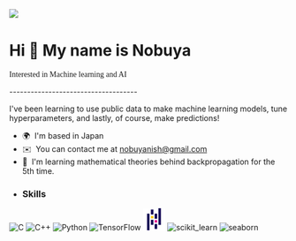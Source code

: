 <img src="https://capsule-render.vercel.app/api?type=wave&color=auto&height=300&section=header&text=NobuyaNishio&fontSize=90" />

Hi 👋 My name is Nobuya 
==============================

<p style="font-family: Serif">Interested in Machine learning and AI</p>
------------------------------------

I've been learning to use public data to make machine learning models, tune hyperparameters, and lastly, of course, make predictions!

*   🌍  I'm based in Japan
*   ✉️  You can contact me at [nobuyanish@gmail.com](mailto:nobuyanish@gmail.com)
*   🧠  I'm learning mathematical theories behind backpropagation for the 5th time.
*   ### Skills
<p align="left">
  <img src="https://raw.githubusercontent.com/danielcranney/readme-generator/main/public/icons/skills/c-colored.svg" width="36" height="36" alt="C" />
  <img src="https://raw.githubusercontent.com/danielcranney/readme-generator/main/public/icons/skills/cplusplus-colored.svg" width="36" height="36" alt="C++" />
  <img src="https://raw.githubusercontent.com/danielcranney/readme-generator/main/public/icons/skills/python-colored.svg" width="36" height="36" alt="Python" />
  <img src="https://raw.githubusercontent.com/danielcranney/readme-generator/main/public/icons/skills/tensorflow-colored.svg" width="36" height="36" alt="TensorFlow" />
  <img src="https://raw.githubusercontent.com/devicons/devicon/2ae2a900d2f041da66e950e4d48052658d850630/icons/pandas/pandas-original.svg" alt="pandas" width="40" height="40"/>
  <img src="https://upload.wikimedia.org/wikipedia/commons/0/05/Scikit_learn_logo_small.svg" alt="scikit_learn" width="40" height="40"/>
  <img src="https://seaborn.pydata.org/_images/logo-mark-lightbg.svg" alt="seaborn" width="40" height="40"/></p>
</p>
